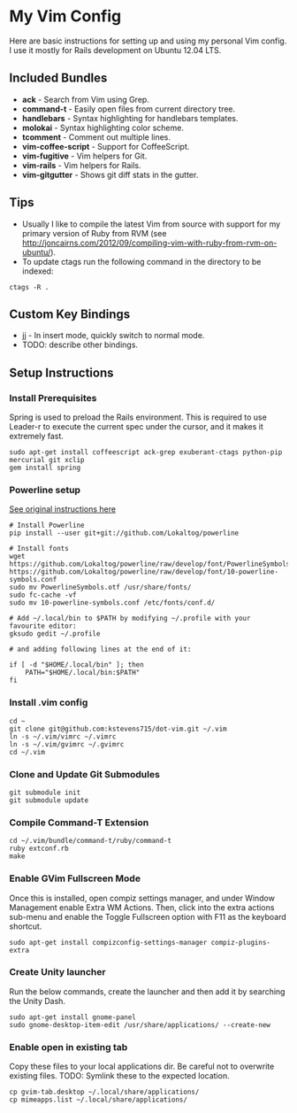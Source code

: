 # My Vim Config
Here are basic instructions for setting up and using my personal Vim config. I use it mostly for Rails development on Ubuntu 12.04 LTS.

## Included Bundles
* **ack** - Search from Vim using Grep.
* **command-t** - Easily open files from current directory tree.
* **handlebars** - Syntax highlighting for handlebars templates.
* **molokai** - Syntax highlighting color scheme.
* **tcomment** - Comment out multiple lines.
* **vim-coffee-script** - Support for CoffeeScript.
* **vim-fugitive** - Vim helpers for Git.
* **vim-rails** - Vim helpers for Rails.
* **vim-gitgutter** - Shows git diff stats in the gutter.

## Tips
* Usually I like to compile the latest Vim from source with support for my primary version of Ruby from RVM (see http://joncairns.com/2012/09/compiling-vim-with-ruby-from-rvm-on-ubuntu/).
* To update ctags run the following command in the directory to be indexed:
```
ctags -R .
```

## Custom Key Bindings
* jj - In insert mode, quickly switch to normal mode.
* TODO: describe other bindings.

## Setup Instructions

### Install Prerequisites
Spring is used to preload the Rails environment. 
This is required to use Leader-r to execute the current spec under the cursor, and it makes it extremely fast.
```
sudo apt-get install coffeescript ack-grep exuberant-ctags python-pip mercurial git xclip
gem install spring
```

### Powerline setup
[See original instructions here](http://askubuntu.com/questions/283908/how-can-i-install-and-use-powerline-plugin)
```
# Install Powerline
pip install --user git+git://github.com/Lokaltog/powerline

# Install fonts
wget https://github.com/Lokaltog/powerline/raw/develop/font/PowerlineSymbols.otf https://github.com/Lokaltog/powerline/raw/develop/font/10-powerline-symbols.conf
sudo mv PowerlineSymbols.otf /usr/share/fonts/
sudo fc-cache -vf
sudo mv 10-powerline-symbols.conf /etc/fonts/conf.d/

# Add ~/.local/bin to $PATH by modifying ~/.profile with your favourite editor:
gksudo gedit ~/.profile

# and adding following lines at the end of it:

if [ -d "$HOME/.local/bin" ]; then
    PATH="$HOME/.local/bin:$PATH"
fi

```

### Install .vim config
```
cd ~
git clone git@github.com:kstevens715/dot-vim.git ~/.vim
ln -s ~/.vim/vimrc ~/.vimrc
ln -s ~/.vim/gvimrc ~/.gvimrc
cd ~/.vim
```

### Clone and Update Git Submodules
```
git submodule init
git submodule update
```

### Compile Command-T Extension
```
cd ~/.vim/bundle/command-t/ruby/command-t
ruby extconf.rb
make

```

### Enable GVim Fullscreen Mode
Once this is installed, open compiz settings manager, and under Window Management enable Extra WM Actions. Then, click into the extra actions sub-menu and enable the Toggle Fullscreen option with F11 as the keyboard shortcut.
```
sudo apt-get install compizconfig-settings-manager compiz-plugins-extra
```

### Create Unity launcher
Run the below commands, create the launcher and then add it by searching the Unity Dash.
```
sudo apt-get install gnome-panel
sudo gnome-desktop-item-edit /usr/share/applications/ --create-new
```

### Enable open in existing tab
Copy these files to your local applications dir. Be careful not to overwrite existing files.
TODO: Symlink these to the expected location.
```
cp gvim-tab.desktop ~/.local/share/applications/
cp mimeapps.list ~/.local/share/applications/
```

